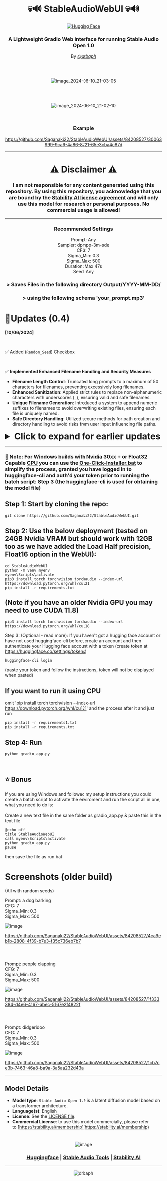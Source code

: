 <div align="center">

# 💀🔊 StableAudioWebUI 💀🔊

[![Hugging Face](https://img.shields.io/badge/%F0%9F%A4%97%20Hugging%20Face-Space-red)](https://huggingface.co/spaces/ameerazam08/stableaudio-open-1.0)

### A Lightweight Gradio Web interface for running Stable Audio Open 1.0
By *[@drbaph](https://instagram.com/drbaph)*



<br>
<br>

![image_2024-06-10_21-03-05](https://github.com/Saganaki22/StableAudioWebUI/assets/84208527/b3f4bd5a-04ec-4802-aabc-dcaea4882f51)


<br>
<br>

![image_2024-06-10_21-02-10](https://github.com/Saganaki22/StableAudioWebUI/assets/84208527/526d72f3-abf2-499c-af18-654025a305ba)


<br>

### Example



https://github.com/Saganaki22/StableAudioWebUI/assets/84208527/30063999-9ca6-4a86-8721-65e3cba4c87d


---

# ⚠ Disclaimer ⚠

### I am not responsible for any content generated using this repository. By using this repository, you acknowledge that you are bound by the [Stability AI license agreement](https://huggingface.co/stabilityai/stable-audio-open-1.0/blob/main/LICENSE) and will only use this model for research or personal purposes. No commercial usage is allowed! <br>

---
 
### Recommended Settings
Prompt: Any <br>
Sampler: dpmpp-3m-sde <br>
CFG: 7 <br>
Sigma_Min: 0.3 <br>
Sigma_Max: 500 <br>
Duration: Max 47s <br>
Seed: Any <br>

### > Saves Files in the following directory Output/YYYY-MM-DD/ <br>
### > using the following schema 'your_prompt.mp3' <br>

</div>

# 🚀Updates (0.4)

**[10/06/2024]** <br>

<br>

✅ Added (`Random_Seed`) Checkbox 

<br>

✅ **Implemented Enhanced Filename Handling and Security Measures** <br>
   - **Filename Length Control**: Truncated long prompts to a maximum of 50 characters for filenames, preventing excessively long filenames. <br>
   - **Enhanced Sanitization**: Applied strict rules to replace non-alphanumeric characters with underscores (`_`), ensuring valid and safe filenames. <br>
   - **Unique Filename Generation**: Introduced a system to append numeric suffixes to filenames to avoid overwriting existing files, ensuring each file is uniquely named. <br>
   - **Safe Directory Handling**: Utilized secure methods for path creation and directory handling to avoid risks from user input influencing file paths. <br>

<details>
  <summary style="font-size: 28px;"><b>Click to expand for earlier updates</b></summary>

  <br>
 
**[08/06/2024]** <br>

<br>

✅ Added [One-Click-Installer.bat](https://github.com/Saganaki22/StableAudioWebUI/releases/tag/latest) for Windows NVIDIA / CPU Builds <br>

✅ Optimised Code for efficiency <br>

✅ Simplified UI <br>

#

<br>

**[06/06/2024]** <br>

<br>

✅ Updated UI elements to include Advanced Parametres dropdown <br>

*( CFG Scale, Sigma_min, Sigma_max )* <br>

✅ Added Use Half precision checkbox for Low VRAM inference <br>

*( Float 16 )*

✅ Added choice for all Sampler types <br>

*( dpmpp-3m-sde, dpmpp-2m-sde, k-heun, k-lms, k-dpmpp-2s-ancestral, k-dpm-2, k-dpm-fast )* <br>

✅ Added link to the Repo <br>

</details>


---
 ### 📝 Note: For Windows builds with [Nvidia](https://github.com/Saganaki22/StableAudioWebUI/releases/download/latest/One-Click-Installer-GPU.bat) 30xx + or Float32 Capable [CPU](https://github.com/Saganaki22/StableAudioWebUI/releases/download/latest/One-Click-Installer-CPU.bat) you can use the [One-Click-Installer.bat](https://github.com/Saganaki22/StableAudioWebUI/releases/tag/latest) to simplify the process, granted you have logged in to huggingface-cli and auth'd your token prior to running the batch script: Step 3 (the huggingface-cli is used for obtaining the model file)

 ## Step 1: Start by cloning the repo:
 
    git clone https://github.com/Saganaki22/StableAudioWebUI.git

    
## Step 2: Use the below deployment (tested on 24GB Nvidia VRAM but should work with 12GB too as we have added the Load Half precision, Float16 option in the WebUI):

    cd StableAudioWebUI
    python -m venv myenv
    myenv\Scripts\activate
    pip3 install torch torchvision torchaudio --index-url https://download.pytorch.org/whl/cu121
    pip install -r requirements.txt

    
## (Note if you have an older Nvidia GPU you may need to use CUDA 11.8)

    pip3 install torch torchvision torchaudio --index-url https://download.pytorch.org/whl/cu118

Step 3: (Optional - read more): If you haven't got a hugging face account or have not used huggingface-cli before, create an account and then authenticate your Hugging face account with a token (create token at https://huggingface.co/settings/tokens)

    huggingface-cli login

  (paste your token and follow the instructions, token will not be displayed when pasted)

  ## If you want to run it using CPU <br> 
  omit 'pip install torch torchvision --index-url https://download.pytorch.org/whl/cu121' and the process after it and just run

    pip install -r requirements1.txt
    pip install -r requirements.txt

## Step 4: Run


    python gradio_app.py
    
<br>

## ⭐ Bonus
If you are using Windows and followed my setup instructions you could create a batch script to activate the enviroment and run the script all in one, what you need to do is: <br>
<br>
Create a new text file in the same folder as gradio_app.py & paste this in the text file

    @echo off
    title StableAudioWebUI
    call myenv\Scripts\activate
    python gradio_app.py
    pause

then save the file as run.bat
 
# Screenshots (older build)

(All with random seeds) <br>


Prompt: a dog barking <br>
CFG: 7 <br>
Sigma_Min: 0.3 <br>
Sigma_Max: 500 <br>


![image](https://github.com/Saganaki22/StableAudioWebUI/blob/main/assets/screenshot1.png) <br>

https://github.com/Saganaki22/StableAudioWebUI/assets/84208527/4ca9eb1b-2808-4f39-b7e3-f35c736eb7b7

#
<br>
Prompt: people clapping <br>
CFG: 7 <br>
Sigma_Min: 0.3 <br>
Sigma_Max: 500 <br>

![image](https://github.com/Saganaki22/StableAudioWebUI/blob/main/assets/screenshot2.png) <br>



https://github.com/Saganaki22/StableAudioWebUI/assets/84208527/1f333384-d4e6-4167-abec-5167e2f4822f



#
<br>
Prompt: didgeridoo <br>
CFG: 7 <br>
Sigma_Min: 0.3 <br>
Sigma_Max: 500 <br>

![image](https://github.com/Saganaki22/StableAudioWebUI/blob/main/assets/screenshot3.png) <br>



https://github.com/Saganaki22/StableAudioWebUI/assets/84208527/1cb7ce3b-7463-46a8-ba9a-3a5aa232d43a



---

## Model Details

- **Model type**: `Stable Audio Open 1.0` is a latent diffusion model based on a transformer architecture.
- **Language(s)**: English
- **License**: See the [LICENSE file](https://huggingface.co/stabilityai/stable-audio-open-1.0/blob/main/LICENSE).
- **Commercial License**: to use this model commercially, please refer to [https://stability.ai/membership](https://stability.ai/membership)

<div align="center">

#
![image](https://huggingface.co/datasets/huggingface/brand-assets/resolve/main/hf-logo-with-title.png)

### [Huggingface](https://huggingface.co/stabilityai/stable-audio-open-1.0)   |   [Stable Audio Tools](https://github.com/Stability-AI/stable-audio-tools)   |   [Stability AI](https://stability.ai/news/introducing-stable-audio-open)

---

![drbaph](https://github.com/Saganaki22/StableAudioWebUI/assets/84208527/13432252-e640-4c98-a7ab-4d57e6b56059)


</div>
